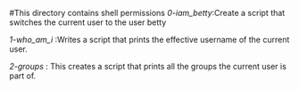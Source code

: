 #This directory contains shell permissions
*0-iam_betty*:Create a script that switches the current user to the user betty

*1-who_am_i* :Writes a script that prints the effective username of the current user.

*2-groups* : This creates a script that prints all the groups the current user is part of.



